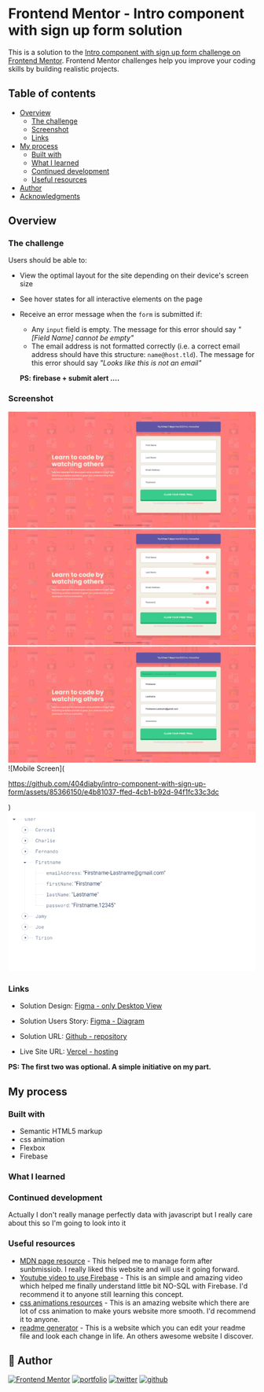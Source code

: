 # Frontend Mentor - Intro component with sign up form solution

This is a solution to the [Intro component with sign up form challenge on Frontend Mentor](https://www.frontendmentor.io/challenges/intro-component-with-signup-form-5cf91bd49edda32581d28fd1). Frontend Mentor challenges help you improve your coding skills by building realistic projects. 

## Table of contents

- [Overview](#overview)
  - [The challenge](#the-challenge)
  - [Screenshot](#screenshot)
  - [Links](#links)
- [My process](#my-process)
  - [Built with](#built-with)
  - [What I learned](#what-i-learned)
  - [Continued development](#continued-development)
  - [Useful resources](#useful-resources)
- [Author](#author)
- [Acknowledgments](#acknowledgments)


## Overview

### The challenge

Users should be able to:

- View the optimal layout for the site depending on their device's screen size
- See hover states for all interactive elements on the page
- Receive an error message when the `form` is submitted if:
  - Any `input` field is empty. The message for this error should say *"[Field Name] cannot be empty"*
  - The email address is not formatted correctly (i.e. a correct email address should have this structure: `name@host.tld`). The message for this error should say *"Looks like this is not an email"*

  **PS: firebase + submit alert ....**

### Screenshot

![Desktop Screen](./screenshots/DesktopView.png)
![Desktop Screen * Active states](./screenshots/DesktopView-activeState.png)
![Desktop Screen * Success submit](./screenshots/DesktopView-successSubmit.png)
![Mobile Screen](

https://github.com/404diaby/intro-component-with-sign-up-form/assets/85366150/e4b81037-ffed-4cb1-b92d-94f1fc33c3dc

)
![Firebase Database](./screenshots/FirebaseDatabase.png/)








### Links

- Solution Design: [Figma - only Desktop View](https://www.figma.com/file/XJeeX7mLhLa4GOrtFNzpRc/signup-form?type=design&mode=design&t=2pJQDxuug6tJdrfN-1)
- Solution Users Story: [Figma - Diagram](https://www.figma.com/file/1a6Sj0CaarcrDQm6I8qY2s/signup-form---diagram---user-story?type=whiteboard&node-id=975%3A342&t=ZNFxXD0rtXn6fnoL-1)

- Solution URL: [Github - repository](https://github.com/404diaby/intro-component-with-sign-up-form)
- Live Site URL: [Vercel - hosting](https://intro-component-with-sign-up-form-one-mocha.vercel.app/)

**PS: The first two was optional. A simple initiative on my part.**
## My process

### Built with

- Semantic HTML5 markup
- css animation
- Flexbox
- Firebase

### What I learned


### Continued development

Actually I don't really manage perfectly data with javascript but  I really care about this so I'm going to look into it

### Useful resources

- [MDN page resource](https://developer.mozilla.org/fr/docs/Learn/Forms/Form_validation) - This helped me to manage form after sunbmissiob. I really liked this website and will use it going forward.
- [Youtube video to use Firebase](https://www.youtube.com/watch?v=2crtIMKf9bs&ab_channel=CreativeTutorial) - This is an simple and amazing video which helped me finally understand little bit NO-SQL with Firebase. I'd recommend it to anyone still learning this concept.
- [css animations  resources](https://animista.net/) - This is an amazing website which  there are lot of css animation to make yours website more smooth. I'd recommend it to anyone.
- [readme generator](https://readme.so/fr/editor) - This is a website which you can edit your readme file and look each change in life. An others awesome website I discover.



## 🔗 Author

[![Frontend Mentor](https://img.shields.io/badge/Front--end_mentor-0A66C2?style=for-the-badge&logo=symfony&logoColor=white)](https://www.frontendmentor.io/profile/404diaby)
[![portfolio](https://img.shields.io/badge/my_portfolio-FF7B00?style=for-the-badge&logo=ko-fi&logoColor=white)](https://diaby-mamadou.vercel.app/)
[![twitter](https://img.shields.io/badge/twitter-1DA1F2?style=for-the-badge&logo=twitter&logoColor=white)](https://twitter.com/404diaby)
[![github](https://img.shields.io/badge/github-000?style=for-the-badge&logo=github&logoColor=white)](https://github.com/404diaby)


